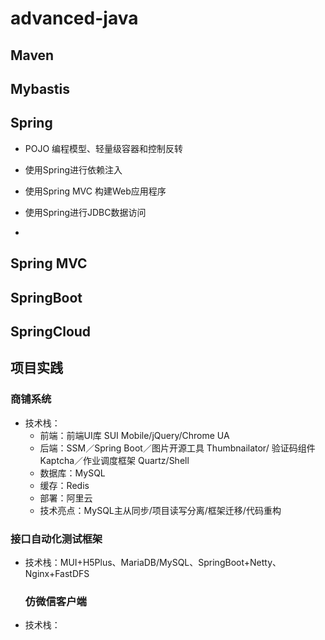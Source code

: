 # advanced-java

## Maven



## Mybastis



## Spring

- POJO 编程模型、轻量级容器和控制反转

- 使用Spring进行依赖注入

- 使用Spring MVC 构建Web应用程序

- 使用Spring进行JDBC数据访问

- 

## Spring MVC



## SpringBoot



## SpringCloud



## 项目实践

### 商铺系统

* 技术栈：
  - 前端：前端UI库 SUI Mobile/jQuery/Chrome UA
  - 后端：SSM／Spring Boot／图片开源工具 Thumbnailator/
    验证码组件Kaptcha／作业调度框架 Quartz/Shell
  - 数据库：MySQL
  - 缓存：Redis
  - 部署：阿里云
  - 技术亮点：MySQL主从同步/项目读写分离/框架迁移/代码重构

### 接口自动化测试框架

* 技术栈：MUI+H5Plus、MariaDB/MySQL、SpringBoot+Netty、Nginx+FastDFS
  
  ### 仿微信客户端
* 技术栈：
